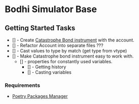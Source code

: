 # Bodhi Simulator Base


## Getting Started Tasks

- [] - Create [Catastrophe Bond instrument](https://youtu.be/QfWvrpJgPPo) with the account.
- [] - Refactor Account into separate files ???
- [] - Cast values to type by match (get type from vtype) 
- [] - Make Catastrophe bond instrument easy to work with. 
  - [] - properties for constantly used variables.
    - [] - Getting history
    - [] - Casting variables


### Requirements

- [Poetry Packages Manager](https://python-poetry.org/) 